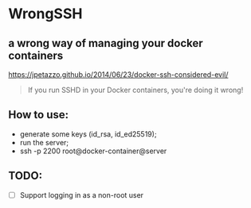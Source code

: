 # WrongSSH
## a wrong way of managing your docker containers

https://jpetazzo.github.io/2014/06/23/docker-ssh-considered-evil/

> If you run SSHD in your Docker containers, you're doing it wrong!

## How to use:
- generate some keys (id_rsa, id_ed25519);
- run the server;
- ssh -p 2200 root@docker-container@server

## TODO:
- [ ] Support logging in as a non-root user
